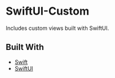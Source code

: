# SwiftUI-Custom
Includes custom views built with SwiftUI.

## Built With
- [Swift](https://developer.apple.com/swift/)
- [SwiftUI](https://developer.apple.com/xcode/swiftui/)
